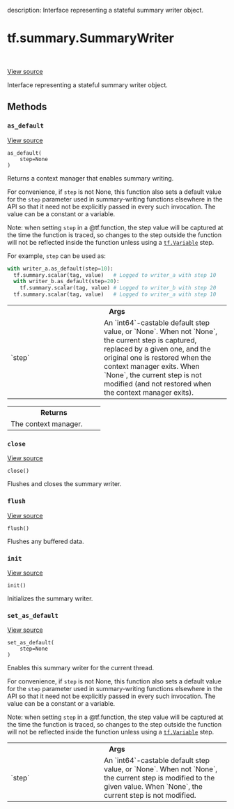 description: Interface representing a stateful summary writer object.

<div itemscope itemtype="http://developers.google.com/ReferenceObject">
<meta itemprop="name" content="tf.summary.SummaryWriter" />
<meta itemprop="path" content="Stable" />
<meta itemprop="property" content="as_default"/>
<meta itemprop="property" content="close"/>
<meta itemprop="property" content="flush"/>
<meta itemprop="property" content="init"/>
<meta itemprop="property" content="set_as_default"/>
</div>

# tf.summary.SummaryWriter

<!-- Insert buttons and diff -->

<table class="tfo-notebook-buttons tfo-api nocontent" align="left">

</table>

<a target="_blank" class="external" href="/code/stable/tensorflow/python/ops/summary_ops_v2.py">View source</a>



Interface representing a stateful summary writer object.

<!-- Placeholder for "Used in" -->


## Methods

<h3 id="as_default"><code>as_default</code></h3>

<a target="_blank" class="external" href="/code/stable/tensorflow/python/ops/summary_ops_v2.py">View source</a>

<pre class="devsite-click-to-copy prettyprint lang-py tfo-signature-link">
<code>as_default(
    step=None
)
</code></pre>

Returns a context manager that enables summary writing.

For convenience, if `step` is not None, this function also sets a default
value for the `step` parameter used in summary-writing functions elsewhere
in the API so that it need not be explicitly passed in every such
invocation. The value can be a constant or a variable.

Note: when setting `step` in a @tf.function, the step value will be
captured at the time the function is traced, so changes to the step outside
the function will not be reflected inside the function unless using
a <a href="../../tf/Variable.md"><code>tf.Variable</code></a> step.

For example, `step` can be used as:

```python
with writer_a.as_default(step=10):
  tf.summary.scalar(tag, value)   # Logged to writer_a with step 10
  with writer_b.as_default(step=20):
    tf.summary.scalar(tag, value) # Logged to writer_b with step 20
  tf.summary.scalar(tag, value)   # Logged to writer_a with step 10
```

<!-- Tabular view -->
 <table class="responsive fixed orange">
<colgroup><col width="214px"><col></colgroup>
<tr><th colspan="2">Args</th></tr>

<tr>
<td>
`step`
</td>
<td>
An `int64`-castable default step value, or `None`. When not `None`,
the current step is captured, replaced by a given one, and the original
one is restored when the context manager exits. When `None`, the current
step is not modified (and not restored when the context manager exits).
</td>
</tr>
</table>



<!-- Tabular view -->
 <table class="responsive fixed orange">
<colgroup><col width="214px"><col></colgroup>
<tr><th colspan="2">Returns</th></tr>
<tr class="alt">
<td colspan="2">
The context manager.
</td>
</tr>

</table>



<h3 id="close"><code>close</code></h3>

<a target="_blank" class="external" href="/code/stable/tensorflow/python/ops/summary_ops_v2.py">View source</a>

<pre class="devsite-click-to-copy prettyprint lang-py tfo-signature-link">
<code>close()
</code></pre>

Flushes and closes the summary writer.


<h3 id="flush"><code>flush</code></h3>

<a target="_blank" class="external" href="/code/stable/tensorflow/python/ops/summary_ops_v2.py">View source</a>

<pre class="devsite-click-to-copy prettyprint lang-py tfo-signature-link">
<code>flush()
</code></pre>

Flushes any buffered data.


<h3 id="init"><code>init</code></h3>

<a target="_blank" class="external" href="/code/stable/tensorflow/python/ops/summary_ops_v2.py">View source</a>

<pre class="devsite-click-to-copy prettyprint lang-py tfo-signature-link">
<code>init()
</code></pre>

Initializes the summary writer.


<h3 id="set_as_default"><code>set_as_default</code></h3>

<a target="_blank" class="external" href="/code/stable/tensorflow/python/ops/summary_ops_v2.py">View source</a>

<pre class="devsite-click-to-copy prettyprint lang-py tfo-signature-link">
<code>set_as_default(
    step=None
)
</code></pre>

Enables this summary writer for the current thread.

For convenience, if `step` is not None, this function also sets a default
value for the `step` parameter used in summary-writing functions elsewhere
in the API so that it need not be explicitly passed in every such
invocation. The value can be a constant or a variable.

Note: when setting `step` in a @tf.function, the step value will be
captured at the time the function is traced, so changes to the step outside
the function will not be reflected inside the function unless using
a <a href="../../tf/Variable.md"><code>tf.Variable</code></a> step.

<!-- Tabular view -->
 <table class="responsive fixed orange">
<colgroup><col width="214px"><col></colgroup>
<tr><th colspan="2">Args</th></tr>

<tr>
<td>
`step`
</td>
<td>
An `int64`-castable default step value, or `None`. When not `None`,
the current step is modified to the given value. When `None`, the
current step is not modified.
</td>
</tr>
</table>





